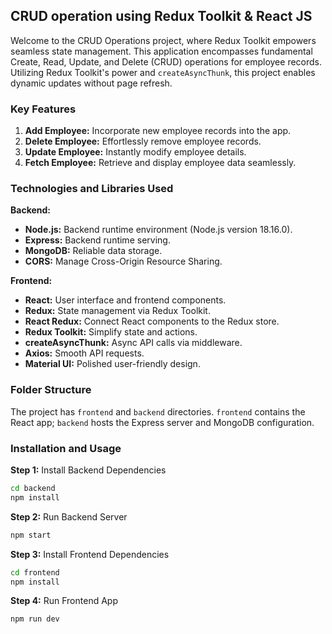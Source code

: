 ## CRUD operation using Redux Toolkit & React JS

Welcome to the CRUD Operations project, where Redux Toolkit empowers seamless state management. This application encompasses fundamental Create, Read, Update, and Delete (CRUD) operations for employee records. Utilizing Redux Toolkit's power and `createAsyncThunk`, this project enables dynamic updates without page refresh.

### Key Features

1. **Add Employee:** Incorporate new employee records into the app.
2. **Delete Employee:** Effortlessly remove employee records.
3. **Update Employee:** Instantly modify employee details.
4. **Fetch Employee:** Retrieve and display employee data seamlessly.

### Technologies and Libraries Used

**Backend:**
- **Node.js:** Backend runtime environment (Node.js version 18.16.0).
- **Express:** Backend runtime serving.
- **MongoDB:** Reliable data storage.
- **CORS:** Manage Cross-Origin Resource Sharing.

**Frontend:**
- **React:** User interface and frontend components.
- **Redux:** State management via Redux Toolkit.
- **React Redux:** Connect React components to the Redux store.
- **Redux Toolkit:** Simplify state and actions.
- **createAsyncThunk:** Async API calls via middleware.
- **Axios:** Smooth API requests.
- **Material UI:** Polished user-friendly design.

### Folder Structure

The project has `frontend` and `backend` directories. `frontend` contains the React app; `backend` hosts the Express server and MongoDB configuration.

### Installation and Usage

**Step 1:** Install Backend Dependencies
```bash
cd backend
npm install
```

**Step 2:** Run Backend Server
```bash
npm start
```

**Step 3:** Install Frontend Dependencies
```bash
cd frontend
npm install
```

**Step 4:** Run Frontend App
```bash
npm run dev
```

